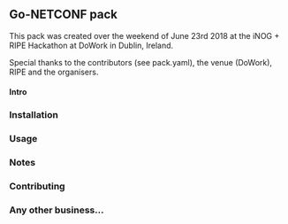 ## Go-NETCONF pack

This pack was created over the weekend of June 23rd 2018 at the iNOG + RIPE Hackathon at DoWork in Dublin, Ireland.

Special thanks to the contributors (see pack.yaml), the venue (DoWork), RIPE and the organisers.

#### Intro

### Installation

### Usage

### Notes

### Contributing


### Any other business...
